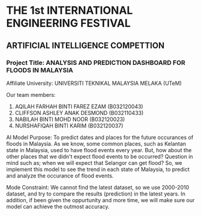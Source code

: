 # THE 1st INTERNATIONAL ENGINEERING FESTIVAL
## ARTIFICIAL INTELLIGENCE COMPETTION



### Project Title: ANALYSIS AND PREDICTION DASHBOARD FOR FLOODS IN MALAYSIA



Affiliate University: UNIVERSITI TEKNIKAL MALAYSIA MELAKA (UTeM)



Our team members:
1. AQILAH FARHAH BINTI FAREZ EZAM (B032120043)
2. CLIFFSON ASHLEY ANAK DESMOND (B032110433)
3. NABILAH BINTI MOHD NOOR (B032120023)
4. NURSHAFIQAH BINTI KARIM (B032120037)





AI Model Purpose: To predict dates and places for the future occurances of  floods in Malaysia. As we know, some common places, such as Kelantan state in Malaysia, used to have flood events every year. But, how about the other places that we didn't expect flood events to be occurred? Question in mind such as; when we will expect that Selangor can get flood? So, we implement this model to see the trend in each state of Malaysia, to predict and analyze the occurance of flood events.

Mode Constraint: We cannot find the latest dataset, so we use 2000-2010 dataset, and try to compare the results (prediction) in the latest years. In addition, if been given the oppurtunity and more time, we will make sure our model can achieve the outmost accuracy.
